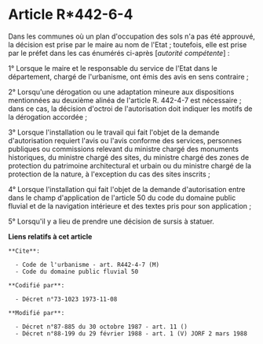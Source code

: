 # Article R*442-6-4

Dans les communes où un plan d'occupation des sols n'a pas été approuvé, la décision est prise par le maire au nom de
l'Etat ; toutefois, elle est prise par le préfet dans les cas énumérés ci-après [*autorité compétente*] : 

1° Lorsque le maire et le responsable du service de l'Etat dans le département, chargé de l'urbanisme, ont émis des avis en
sens contraire ; 

2° Lorsqu'une dérogation ou une adaptation mineure aux dispositions mentionnées au deuxième alinéa de l'article R. 442-4-7
est nécessaire ; dans ce cas, la décision d'octroi de l'autorisation doit indiquer les motifs de la dérogation accordée ; 

3° Lorsque l'installation ou le travail qui fait l'objet de la demande d'autorisation requiert l'avis ou l'avis conforme des
services, personnes publiques ou commissions relevant du ministre chargé des monuments historiques, du ministre chargé des
sites, du ministre chargé des zones de protection du patrimoine architectural et urbain ou du ministre chargé de la
protection de la nature, à l'exception du cas des sites inscrits ; 

4° Lorsque l'installation qui fait l'objet de la demande d'autorisation entre dans le champ d'application de l'article 50 du
code du domaine public fluvial et de la navigation intérieure et des textes pris pour son application ; 

5° Lorsqu'il y a lieu de prendre une décision de sursis à statuer.

**Liens relatifs à cet article**

	**Cite**:

	  - Code de l'urbanisme - art. R442-4-7 (M)
	  - Code du domaine public fluvial 50

	**Codifié par**:

	  - Décret n°73-1023 1973-11-08

	**Modifié par**:

	  - Décret n°87-885 du 30 octobre 1987 - art. 11 ()
	  - Décret n°88-199 du 29 février 1988 - art. 1 (V) JORF 2 mars 1988

